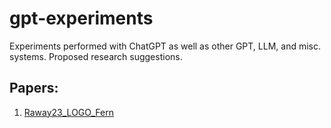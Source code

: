 # gpt-experiments
Experiments performed with ChatGPT as well as other GPT, LLM, and misc. systems. Proposed research suggestions.

## Papers:

1. <a href="http://airways.mm.st.user.fm/gpt/Raway23_LOGO_Fern.html" target="_blank">Raway23_LOGO_Fern</a>
